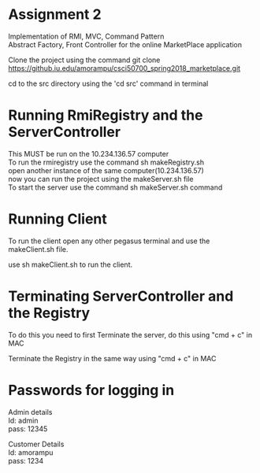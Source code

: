 # Assignment 2  
Implementation of RMI, MVC, Command Pattern  
Abstract Factory, Front Controller for the online MarketPlace application  

Clone the project using the command git clone https://github.iu.edu/amorampu/csci50700_spring2018_marketplace.git  

cd to the src directory using the 'cd src' command in terminal  

# Running RmiRegistry and the ServerController
This MUST be run on the 10.234.136.57 computer  
To run the rmiregistry use the command sh makeRegistry.sh  
open another instance of the same computer(10.234.136.57)        
now you can run the project using the makeServer.sh file  
To start the server use the command sh makeServer.sh command

# Running Client

To run the client open any other pegasus terminal and use the makeClient.sh file.  

use sh makeClient.sh to run the client.  

# Terminating ServerController and the Registry
To do this you need to first Terminate the server, do this using "cmd + c" in MAC  

Terminate the Registry in the same way using "cmd + c" in MAC

# Passwords for logging in

Admin details  
Id: admin  
pass: 12345  

Customer Details  
Id: amorampu  
pass: 1234